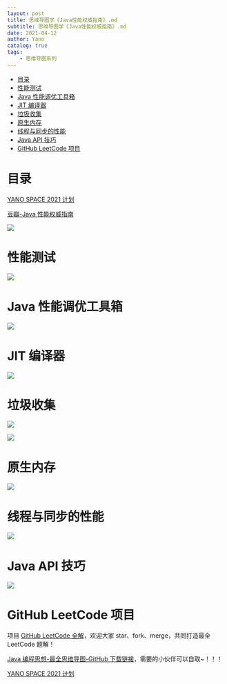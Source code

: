 ```yaml
---
layout: post
title: 思维导图学《Java性能权威指南》.md
subtitle: 思维导图学《Java性能权威指南》.md
date: 2021-04-12
author: Yano
catalog: true
tags:
    - 思维导图系列
---
```


- [目录](#目录)
- [性能测试](#性能测试)
- [Java 性能调优工具箱](#java-性能调优工具箱)
- [JIT 编译器](#jit-编译器)
- [垃圾收集](#垃圾收集)
- [原生内存](#原生内存)
- [线程与同步的性能](#线程与同步的性能)
- [Java API 技巧](#java-api-技巧)
- [GitHub LeetCode 项目](#github-leetcode-项目)

# 目录

[YANO SPACE 2021 计划](https://www.notion.so/YANO-SPACE-2021-ff42bde7acd1467eb3ae63dc0d4a9f8c)

[豆瓣-Java 性能权威指南](https://book.douban.com/subject/26740520/)

![](http://yano.oss-cn-beijing.aliyuncs.com/blog/20210412150543.png?x-oss-process=style/yano)

# 性能测试

![](http://yano.oss-cn-beijing.aliyuncs.com/blog/20210412150608.png?x-oss-process=style/yano)

# Java 性能调优工具箱

![](http://yano.oss-cn-beijing.aliyuncs.com/blog/20210412150643.png?x-oss-process=style/yano)

# JIT 编译器

![](http://yano.oss-cn-beijing.aliyuncs.com/blog/20210412150711.png?x-oss-process=style/yano)

# 垃圾收集

![](http://yano.oss-cn-beijing.aliyuncs.com/blog/20210412150751.png?x-oss-process=style/yano)

![](http://yano.oss-cn-beijing.aliyuncs.com/blog/20210412150823.png?x-oss-process=style/yano)

# 原生内存

![](http://yano.oss-cn-beijing.aliyuncs.com/blog/20210412150856.png?x-oss-process=style/yano)

# 线程与同步的性能

![](http://yano.oss-cn-beijing.aliyuncs.com/blog/20210412150915.png?x-oss-process=style/yano)

# Java API 技巧

![](http://yano.oss-cn-beijing.aliyuncs.com/blog/20210412150936.png?x-oss-process=style/yano)

# GitHub LeetCode 项目

项目 [GitHub LeetCode 全解](https://github.com/LjyYano/LeetCode)，欢迎大家 star、fork、merge，共同打造最全 LeetCode 题解！

[Java 编程思想-最全思维导图-GitHub 下载链接](https://github.com/LjyYano/Thinking_in_Java_MindMapping)，需要的小伙伴可以自取~！！！

[YANO SPACE 2021 计划](https://www.notion.so/YANO-SPACE-2021-ff42bde7acd1467eb3ae63dc0d4a9f8c)
